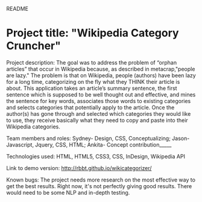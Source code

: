 
README

Project title: "Wikipedia Category Cruncher"
=========================================
Project description: The goal was to address the problem of “orphan articles” that occur in Wikipedia because, as described in metacrap,"people are lazy." The problem is that on Wikipedia, people (authors) have been lazy for a long time, categorizing on the fly what they THINK their article is about. This application takes an article’s summary sentence, the first sentence which is supposed to be well thought out and effective, and mines the sentence for key words, associates those words to existing categories and selects categories that potentially apply to the article. Once the author(s) has gone through and selected which categories they would like to use, they receive basically what they need to copy and paste into their Wikipedia categories.

Team members and roles: Sydney- Design, CSS, Conceptualizing; Jason- Javascript, Jquery, CSS, HTML; Ankita- Concept contribution_____

Technologies used: HTML, HTML5, CSS3, CSS, InDesign, Wikipedia API

Link to demo version: http://rbbt.github.io/wikicategorizer/

Known bugs: The project needs more research on the most effective way to get the best results. Right now, it's not perfectly giving good results. There would need to be some NLP and in-depth testing.
